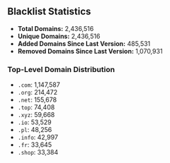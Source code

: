 ## Blacklist Statistics

- **Total Domains:** 2,436,516
- **Unique Domains:** 2,436,516
- **Added Domains Since Last Version:** 485,531
- **Removed Domains Since Last Version:** 1,070,931

### Top-Level Domain Distribution

-  `.com`: 1,147,587
-  `.org`: 214,472
-  `.net`: 155,678
-  `.top`: 74,408
-  `.xyz`: 59,668
-  `.io`: 53,529
-  `.pl`: 48,256
-  `.info`: 42,997
-  `.fr`: 33,645
-  `.shop`: 33,384
